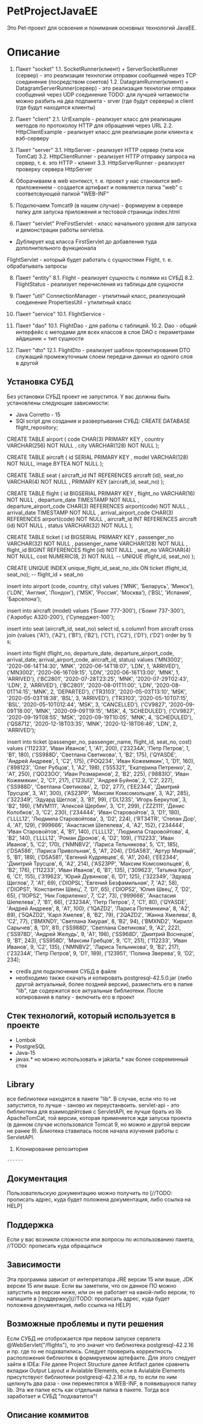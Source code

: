 # PetProjectJavaEE

Это Pet-проект для освоения и понимания основных технологий JavaEE.

# Описание

1. Пакет "socket"
1.1. SocketRunner(клиент) + ServerSocketRunner (сервер) - это реализация технлогии отправки сообщений через TCP соединение 
(посредством сокетов)
1.2. DatagramRunner(клиент) + DatagramServerRunner(сервер) - это реализация технлогии отправки сообщений через UDP соединение
TODO: для лучшей читаемости можно разбить на два подпакета - srver (где будут серверы) и client (где будут находится клиенты)

2. Пакет "client"
2.1. UrlExample - реализует класс для реализации методов по протоколоу HTTP для обращения через URL
2.2. HttpClientExample - реализует класс для реализации роли клиента к вэб-серверу

3. Пакет "server"
3.1. HttpServer - реализует HTTP сервер (типа кок TomCat)
3.2. HttpClientRunner - реализует HTTP отправку запроса на сервер, т. е. это HTTP - клиент
3.3. HttpServerRunner - реализует проверку сервера HttpServer

4. Оборачиваем в web контекст, т. е. проект у нас становится веб-приложением - создается артифакт и появляется папка "web"
с соответсвующей папкой "WEB-INF"
6. Подключаем Tomcat9 (в нашем случае) - формируем в сервере папку для запуска приложения и тестовой страницы index.html

7. Пакет "servlet"
PreFirstServlet - класс начального уровня для запуска и демонстрации работы servletsa.
* Дублирует код класса FirstServlet до добавления туда дополнительного функционала

FlightServlet - который будет работать с сущностями Flight, т. е. обрабатывать запросы

8. Пакет "entity"
8.1. Flight - реализует сущность с полями из СУБД
8.2. FlightStatus - реализует перечисления из таблицы для сущности

9. Пакет "util"
ConnectionManager - утилитный класс, реализующий соединение
PropertiesUtil - утилитный класс

10. Пакет "service"
10.1. FlightService -

11. Пакет "dao"
10.1. FlightDao - для работы с таблицей.
10.2. Dao - общий интерфейс с методами для всех классов в слое DAO с пераметрами айдишник + тип сущности

12. Пакет "dto"
12.1. FlightDto - реализует шаблон проектирования DTO служащий промежуточным слоем передачи данных из одного слоя в другой

## Установка СУБД

Без установки СУБД проект не запустится.
У вас должны быть установлены следующие зависимости:
- Java Corretto - 15
- SQl script для создания и развертывания СУБД:
CREATE DATABASE flight_repository;

CREATE TABLE airport
(
code CHAR(3) PRIMARY KEY ,
country VARCHAR(256) NOT NULL ,
city VARCHAR(128) NOT NULL
);

CREATE TABLE aircraft
(
id SERIAL PRIMARY KEY ,
model VARCHAR(128) NOT NULL,
image BYTEA NOT NULL
);

CREATE TABLE seat
(
aircraft_id INT REFERENCES aircraft (id),
seat_no VARCHAR(4) NOT NULL ,
PRIMARY KEY (aircraft_id, seat_no)
);

CREATE TABLE flight
(
id BIGSERIAL PRIMARY KEY ,
flight_no VARCHAR(16) NOT NULL ,
departure_date TIMESTAMP NOT NULL ,
departure_airport_code CHAR(3) REFERENCES airport(code) NOT NULL ,
arrival_date TIMESTAMP NOT NULL ,
arrival_airport_code CHAR(3) REFERENCES airport(code) NOT NULL ,
aircraft_id INT REFERENCES aircraft (id) NOT NULL ,
status VARCHAR(32) NOT NULL
);

CREATE TABLE ticket
(
id BIGSERIAL PRIMARY KEY ,
passenger_no VARCHAR(32) NOT NULL ,
passenger_name VARCHAR(128) NOT NULL ,
flight_id BIGINT REFERENCES flight (id) NOT NULL ,
seat_no VARCHAR(4) NOT NULL,
cost NUMERIC(8, 2) NOT NULL
-- UNIQUE (flight_id, seat_no)
);

CREATE UNIQUE INDEX unique_flight_id_seat_no_idx ON ticket (flight_id, seat_no);
-- flight_id + seat_no

insert into airport (code, country, city)
values ('MNK', 'Беларусь', 'Минск'),
('LDN', 'Англия', 'Лондон'),
('MSK', 'Россия', 'Москва'),
('BSL', 'Испания', 'Барселона');

insert into aircraft (model)
values ('Боинг 777-300'),
('Боинг 737-300'),
('Аэробус A320-200'),
('Суперджет-100');

insert into seat (aircraft_id, seat_no)
select id, s.column1
from aircraft
cross join (values ('A1'), ('A2'), ('B1'), ('B2'), ('C1'), ('C2'), ('D1'), ('D2') order by 1) s;

insert into flight (flight_no, departure_date, departure_airport_code, arrival_date, arrival_airport_code, aircraft_id,
status)
values
('MN3002', '2020-06-14T14:30', 'MNK', '2020-06-14T18:07', 'LDN', 1, 'ARRIVED'),
('MN3002', '2020-06-16T09:15', 'LDN', '2020-06-16T13:00', 'MNK', 1, 'ARRIVED'),
('BC2801', '2020-07-28T23:25', 'MNK', '2020-07-29T02:43', 'LDN', 2, 'ARRIVED'),
('BC2801', '2020-08-01T11:00', 'LDN', '2020-08-01T14:15', 'MNK', 2, 'DEPARTED'),
('TR3103', '2020-05-03T13:10', 'MSK', '2020-05-03T18:38', 'BSL', 3, 'ARRIVED'),
('TR3103', '2020-05-10T07:15', 'BSL', '2020-05-10T012:44', 'MSK', 3, 'CANCELLED'),
('CV9827', '2020-09-09T18:00', 'MNK', '2020-09-09T19:15', 'MSK', 4, 'SCHEDULED'),
('CV9827', '2020-09-19T08:55', 'MSK', '2020-09-19T10:05', 'MNK', 4, 'SCHEDULED'),
('QS8712', '2020-12-18T03:35', 'MNK', '2020-12-18T06:46', 'LDN', 2, 'ARRIVED');

insert into ticket (passenger_no, passenger_name, flight_id, seat_no, cost)
values ('112233', 'Иван Иванов', 1, 'A1', 200),
('23234A', 'Петр Петров', 1, 'B1', 180),
('SS988D', 'Светлана Светикова', 1, 'B2', 175),
('QYASDE', 'Андрей Андреев', 1, 'C2', 175),
('POQ234', 'Иван Кожемякин', 1, 'D1', 160),
('898123', 'Олег Рубцов', 1, 'A2', 198),
('555321', 'Екатерина Петренко', 2, 'A1', 250),
('QO23OO', 'Иван Розмаринов', 2, 'B2', 225),
('9883IO', 'Иван Кожемякин', 2, 'C1', 217),
('123UI2', 'Андрей Буйнов', 2, 'C2', 227),
('SS988D', 'Светлана Светикова', 2, 'D2', 277),
('EE2344', 'Дмитрий Трусцов', 3, 'А1', 300),
('AS23PP', 'Максим Комсомольцев', 3, 'А2', 285),
('322349', 'Эдуард Щеглов', 3, 'B1', 99),
('DL123S', 'Игорь Беркутов', 3, 'B2', 199),
('MVM111', 'Алексей Щербин', 3, 'C1', 299),
('ZZZ111', 'Денис Колобков', 3, 'C2', 230),
('234444', 'Иван Старовойтов', 3, 'D1', 180),
('LLLL12', 'Людмила Старовойтова', 3, 'D2', 224),
('RT34TR', 'Степан Дор', 4, 'A1', 129),
('999666', 'Анастасия Шепелева', 4, 'A2', 152),
('234444', 'Иван Старовойтов', 4, 'B1', 140),
('LLLL12', 'Людмила Старовойтова', 4, 'B2', 140),
('LLLL12', 'Роман Дронов', 4, 'D2', 109),
('112233', 'Иван Иванов', 5, 'С2', 170),
('NMNBV2', 'Лариса Тельникова', 5, 'С1', 185),
('DSA586', 'Лариса Привольная', 5, 'A1', 204),
('DSA583', 'Артур Мирный', 5, 'B1', 189),
('DSA581', 'Евгений Кудрявцев', 6, 'A1', 204),
('EE2344', 'Дмитрий Трусцов', 6, 'A2', 214),
('AS23PP', 'Максим Комсомольцев', 6, 'B2', 176),
('112233', 'Иван Иванов', 6, 'B1', 135),
('309623', 'Татьяна Крот', 6, 'С1', 155),
('319623', 'Юрий Дувинков', 6, 'D1', 125),
('322349', 'Эдуард Щеглов', 7, 'A1', 69),
('DIOPSL', 'Евгений Безфамильная', 7, 'A2', 58),
('DIOPS1', 'Константин Швец', 7, 'D1', 65),
('DIOPS2', 'Юлия Швец', 7, 'D2', 65),
('1IOPS2', 'Ник Говриленко', 7, 'C2', 73),
('999666', 'Анастасия Шепелева', 7, 'B1', 66),
('23234A', 'Петр Петров', 7, 'C1', 80),
('QYASDE', 'Андрей Андреев', 8, 'A1', 100),
('1QAZD2', 'Лариса Потемнкина', 8, 'A2', 89),
('5QAZD2', 'Карл Хмелев', 8, 'B2', 79),
('2QAZD2', 'Жанна Хмелева', 8, 'С2', 77),
('BMXND1', 'Светлана Хмурая', 8, 'В2', 94),
('BMXND2', 'Кирилл Сарычев', 8, 'D1', 81),
('SS988D', 'Светлана Светикова', 9, 'A2', 222),
('SS978D', 'Андрей Желудь', 9, 'A1', 198),
('SS968D', 'Дмитрий Воснецов', 9, 'B1', 243),
('SS958D', 'Максим Гребцов', 9, 'С1', 251),
('112233', 'Иван Иванов', 9, 'С2', 135),
('NMNBV2', 'Лариса Тельникова', 9, 'B2', 217),
('23234A', 'Петр Петров', 9, 'D1', 189),
('123951', 'Полина Зверева', 9, 'D2', 234);

- credls для подключения СУБД в файле
- необходимо также скачать и копировать postgresql-42.5.0.jar (либо другой актуальный, более поздней версии), разместить его в папке "lib",
где содержатся все актуальные библиотеки. После копирования в папку - включить его в проект

## Стек технологий, который используется в проекте

- Lombok
- PostgreSQL
- Java-15
- javax.* но можно использовать и jakarta.* как более современный стек

## Library
все библиотеки находятся в пакете "lib". В случае, если что то не запустится, то лучше - заново их переустанвоить.
servlet-api - это библиотека для взаимодейтсвия с ServletAPI, ее лучше брать из lib ApacheTomCat, той версии, которая применяется
ждя запуска проекта (в данном случае использовался Tomcat 9, но можно и другой версии не ранее 9). Блиотека ставилась после начала изучения работы с ServletAPI.

1. Клонирование репозитория

```------```
## Документация

Пользовательскую документацию можно получить по [//TODO: прописать адрес,
куда будет положена документация, либо ссылка на HELP]

<!--Поддержка-->
## Поддержка
Если у вас возникли сложности или вопросы по использованию пакета,
//TODO: прописать куда обращаться

## Зависимости
Эта программа зависит от интепретатора JRE версии 15 или выше, JDK версии 15 или выше.
Если вы заметили, что он данное ПО можно запустить на версии ниже, или он не работает на какой-либо версии,
то напишите в [поддержку](//TODO: прописать адрес,
куда будет положена документация, либо ссылка на HELP)

## Возможные проблемы и пути решения
Если СУБД не отоброжается при первом запуске сервлета @WebServlet("/flights"),
то это значит что библиотека postgresql-42.2.16 и пр. где то не подхватились.
Следует проверить корректность расположения библиотек в формируемом артефакте.
Для этого следует зайти в IDEa:
File далее Project Structure далее Artifact далее сравнить вкладки Output Layout и Avialable Elements,
если в Avialable Elements присутствуют библиотеки postgresql-42.2.16 и пр, то если по ним щелкнуть два раза -
они переместятся в WEB-INF, в появившуюся папку lib. Эта же папке есть как отдельная папка в пакете.
Тогда все заработает и СУБД "подхватится"!

<!--описание коммитов-->
## Описание коммитов